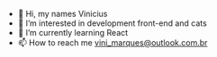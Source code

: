 - 👋 Hi, my names Vinicius
- 👀 I’m interested in development front-end and cats 
- 🌱 I’m currently learning React
- 📫 How to reach me vini_marques@outlook.com.br
